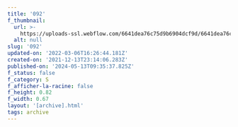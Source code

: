 ```yaml
---
title: '092'
f_thumbnail:
  url: >-
    https://uploads-ssl.webflow.com/6641dea76c75d9b6904dcf9d/6641dea76c75d9b6904dd24b_092.jpg
  alt: null
slug: '092'
updated-on: '2022-03-06T16:26:44.181Z'
created-on: '2021-12-13T23:14:06.283Z'
published-on: '2024-05-13T09:35:37.825Z'
f_status: false
f_category: S
f_afficher-la-racine: false
f_height: 0.82
f_width: 0.67
layout: '[archive].html'
tags: archive
---
```



